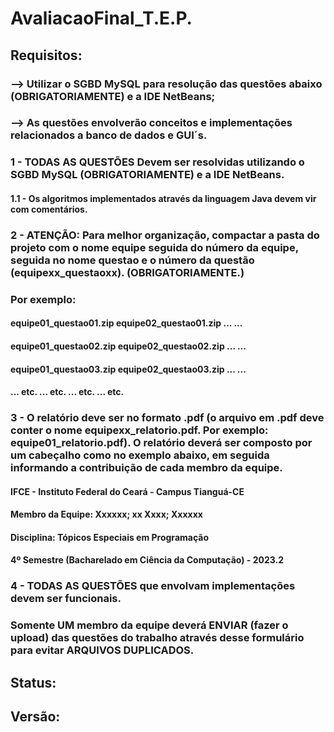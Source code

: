 # AvaliacaoFinal_T.E.P.
## Requisitos:
### --> Utilizar o SGBD MySQL para resolução das questões abaixo (OBRIGATORIAMENTE) e a IDE NetBeans;
### --> As questões envolverão conceitos e implementações relacionados a banco de dados e GUI´s.

### 1 - TODAS AS QUESTÕES Devem ser resolvidas utilizando o SGBD MySQL (OBRIGATORIAMENTE) e a IDE NetBeans. 
####  1.1 - Os algoritmos implementados através da linguagem Java devem vir com comentários.

### 2 - ATENÇÃO: Para melhor organização, compactar a pasta do projeto com o nome equipe seguida do número da equipe, seguida no nome  questao e o número da questão (equipexx_questaoxx). (OBRIGATORIAMENTE.)
### Por exemplo: 

####  equipe01_questao01.zip           equipe02_questao01.zip                 ...                 ...
####  equipe01_questao02.zip           equipe02_questao02.zip                 ...                 ...
####  equipe01_questao03.zip           equipe02_questao03.zip                 ...                 ...
####  ... etc.                                                         ... etc.                                  ... etc.           ... etc.
 
### 3 - O relatório deve ser no formato .pdf (o arquivo em .pdf deve conter o nome equipexx_relatorio.pdf. Por exemplo: equipe01_relatorio.pdf). O relatório deverá ser composto por um cabeçalho como no exemplo abaixo, em seguida informando a contribuição de cada membro da equipe.  

####  IFCE - Instituto Federal do Ceará - Campus Tianguá-CE
####  Membro da Equipe: Xxxxxx;  xx Xxxx;  Xxxxxx
####  Disciplina: Tópicos Especiais em Programação
####  4º Semestre (Bacharelado em Ciência da Computação) - 2023.2

### 4 - TODAS AS QUESTÕES que envolvam implementações devem ser funcionais.
 
### Somente UM membro da equipe deverá ENVIAR (fazer o upload) das questões do trabalho através desse formulário para evitar ARQUIVOS DUPLICADOS.

## Status:

## Versão:
